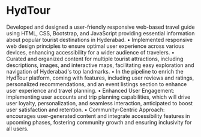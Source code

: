 # HydTour
Developed and designed a user-friendly responsive web-based travel guide using 
HTML, CSS, Bootstrap, and JavaScript providing essential information 
about popular tourist destinations in Hyderabad.
 •
 Implemented responsive web design principles to ensure optimal user experience 
across various devices, enhancing accessibility for a wider audience of travelers.
 •
 Curated and organized content for multiple tourist attractions, including 
descriptions, images, and interactive maps, facilitating easy exploration and 
navigation of Hyderabad's top landmarks.
 •
 In the pipeline to enrich the HydTour platform, coming with features, including 
user reviews and ratings, personalized recommendations, and an event listings section 
to enhance user experience and travel planning.
 •
 Enhanced User Engagement: implementing user accounts and trip planning 
capabilities, which will drive user loyalty, personalization, and seamless 
interaction, anticipated to boost user satisfaction and retention.
 •
 Community-Centric Approach: encourages user-generated content and integrate 
accessibility features in upcoming phases, fostering community growth and 
ensuring inclusivity for all users.
